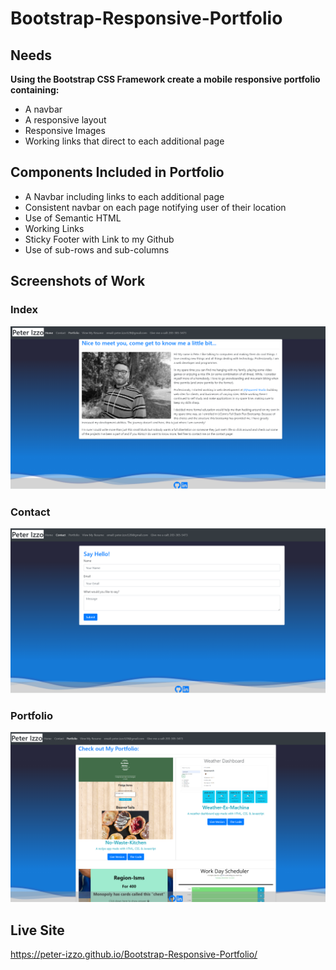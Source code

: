 # Bootstrap-Responsive-Portfolio

## Needs


**Using the Bootstrap CSS Framework create a mobile responsive portfolio containing:**
* A navbar
* A responsive layout
* Responsive Images
* Working links that direct to each additional page


## Components Included in Portfolio

- A Navbar including links to each additional page
- Consistent navbar on each page notifying user of their location
- Use of Semantic HTML
- Working Links
- Sticky Footer with Link to my Github
- Use of sub-rows and sub-columns

## Screenshots of Work

### Index

![Index Screenshot](/Assets/Images/index.png)

### Contact

![Contact Screenshot](/Assets/Images/contact.png)

### Portfolio

![Portfolio Screenshot](/Assets/Images/portfolio.png)

## Live Site

https://peter-izzo.github.io/Bootstrap-Responsive-Portfolio/

